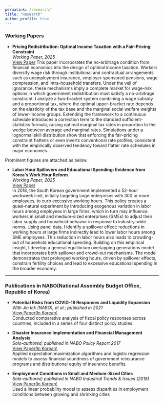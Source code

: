 ```yaml
---
permalink: /research/
title: "Research"
author_profile: true
---
```


### Working Papers
- **Pricing Redistribution: Optimal Income Taxation with a Fair-Pricing Constraint**  
_Working Paper, 2025_  
[View Paper](https://papers.ssrn.com/sol3/papers.cfm?abstract_id=5589992)
This paper incorporates the no-arbitrage condition from financial economics into the design of optimal income taxation. Workers diversify wage risk through institutional and contractual arrangements such as unemployment insurance, employer-sponsored pensions, wage compression, and intra-household transfers. Under the veil of ignorance, these mechanisms imply a complete market for wage-risk options in which government redistribution must satisfy a no-arbitrage constraint. I analyze a two-bracket system combining a wage subsidy and a proportional tax, where the optimal upper-bracket rate depends on the elasticity of the tax base and the marginal social welfare weights of lower-income groups. Extending the framework to a continuous schedule introduces a correction term to the standard sufficient-statistics formula, raising optimal marginal tax rates in proportion to the wedge between average and marginal rates. Simulations under a lognormal skill distribution show that enforcing the fair-pricing constraint flattens or even inverts conventional rate profiles, consistent with the empirically observed tendency toward flatter rate schedules in major economies.

Prominent figures are attached as below. 

- **Labor Hour Spillovers and Educational Spending: Evidence from Korea's Work Hour Reform**  
_Working Paper, 2025_  
[View Paper](https://papers.ssrn.com/sol3/papers.cfm?abstract_id=5214642)  
In 2018, the South Korean government implemented a 52-hour workweek limit, initially targeting large enterprises with 300 or more employees, to curb excessive working hours. This policy creates a quasi-natural experiment by introducing exogenous variation in labor hours among employees in large firms, which in turn may influence workers in small and medium-sized enterprises (SMEs) to adjust their labor supply and household behavior in response to industry-wide norms. Using panel data, I identify a spillover effect: reductions in working hours at large firms indirectly lead to lower labor hours among SME employees. This reduction in labor hours also leads to crowding-out of household educational spending. Building on this empirical insight, I develop a general equilibrium overlapping generations model that incorporates both spillover and crowd-out mechanisms. The model demonstrates that prolonged working hours, driven by spillover effects, constrain fertility choices and lead to excessive educational spending in the broader economy.

---

### Publications in NABO(National Assembly Budget Office, Republic of Korea)

- **Potential Risks from COVID-19 Responses and Liquidity Expansion**  
_With Jin Ick (NABO), et al.; published in 2021_  
[View Paper(In Korean)](https://nabo.go.kr/system/common/JSPservlet/download.jsp?fCode=33316891&fSHC=&fName=2021%EB%85%84+%EC%A3%BC%EC%9A%94%EA%B5%AD+%EA%B2%BD%EC%A0%9C+%ED%98%84%ED%99%A9+%EB%B6%84%EC%84%9D.pdf&fMime=application/pdf&fBid=19&flag=bluenet)  
Conducted comparative analysis of fiscal policy responses across countries, included in a series of four distinct policy studies.

- **Disaster Insurance Implementation and Financial Management Analysis**  
_Solo-authored; published in NABO Policy Report 2017_  
[View Paper(In Korean)](https://nabo.go.kr/system/common/JSPservlet/download.jsp?fCode=33314430&fSHC=&fName=%EC%9E%AC%EB%82%9C%EC%95%88%EC%A0%84%EA%B4%80%EB%A6%AC+%ED%98%84%ED%99%A9%EA%B3%BC+%EC%A3%BC%EC%9A%94%EB%8C%80%EC%B1%85+%EB%B6%84%EC%84%9D+5.%EC%9E%AC%EB%82%9C%EB%B3%B4%ED%97%98+%EC%9A%B4%EC%98%81%EC%8B%A4%ED%83%9C+%EC%9E%AC%EC%A0%95%EC%9A%B4%EC%9A%A9+%EB%B6%84%EC%84%9D.pdf&fMime=application/pdf&fBid=19&flag=bluenet)  
Applied expectation maximization algorithms and logistic regression models to assess financial soundness of government reinsurance programs and distributional equity of insurance benefits.

- **Employment Conditions in Small and Medium-Sized Cities**  
_Solo-authored; published in NABO Industrial Trends & Issues (2018)_  
[View Paper(In Korean)](https://nabo.go.kr/system/common/JSPservlet/download.jsp?fCode=33314781&fSHC=&fName=NABO+%EC%82%B0%EC%97%85%EB%8F%99%ED%96%A5+%26+%EC%9D%B4%EC%8A%88+%28%EC%A0%9C6%ED%98%B8%29.pdf&fMime=application/pdf&fBid=63&flag=bluenet)  
Used a linear probability model to assess disparities in employment conditions between growing and shrinking cities



